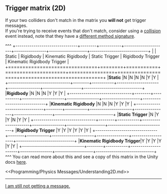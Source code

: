 ## Trigger matrix (2D)

If your two colliders don't match in the matrix you **will not** get trigger messages.  
If you're trying to receive events that don't match, consider using a [collision](3%20Collision%20Matrix%202D.md) event instead, note that they have a [different method signature](2%20Collision%20Messages%202D.md).

^^^
+-------------------------------+--------+-----------+---------------------+----------------+-------------------+-----------------------------+
|                               | Static | Rigidbody | Kinematic Rigidbody | Static Trigger | Rigidbody Trigger | Kinematic Rigidbody Trigger |
+===============================+========+===========+=====================+================+===================+=============================+
|**Static**                     |N       |N          |N                    |N               |Y                  |Y                            |
+-------------------------------+--------+-----------+---------------------+----------------+-------------------+-----------------------------+
|**Rigidbody**                  |N       |N          |N                    |Y               |Y                  |Y                            |
+-------------------------------+--------+-----------+---------------------+----------------+-------------------+-----------------------------+
|**Kinematic Rigidbody**        |N       |N          |N                    |Y               |Y                  |Y                            |
+-------------------------------+--------+-----------+---------------------+----------------+-------------------+-----------------------------+
|**Static Trigger**             |N       |Y          |Y                    |N               |Y                  |Y                            |
+-------------------------------+--------+-----------+---------------------+----------------+-------------------+-----------------------------+
|**Rigidbody Trigger**          |Y       |Y          |Y                    |Y               |Y                  |Y                            |
+-------------------------------+--------+-----------+---------------------+----------------+-------------------+-----------------------------+
|**Kinematic Rigidbody Trigger**|Y       |Y          |Y                    |Y               |Y                  |Y                            |
+-------------------------------+--------+-----------+---------------------+----------------+-------------------+-----------------------------+
^^^ You can read more about this and see a copy of this matrix in the Unity docs [here](https://docs.unity3d.com/Manual/CollidersOverview.html).

<<Programming/Physics Messages/Understanding2D.md>>

---
[I am still not getting a message.](4%20Local%20Functions%202D.md)